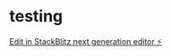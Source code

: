 # testing

[Edit in StackBlitz next generation editor ⚡️](https://stackblitz.com/~/github.com/brikenp/testing)